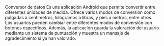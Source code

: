 Conversor de datos
Es una aplicación Android que permite convertir entre diferentes unidades de medida. Ofrece varios modos de conversión como pulgadas a centímetros, kilogramos a libras, y pies a metros, entre otros. Los usuarios pueden cambiar entre diferentes modos de conversión con botones específicos. Además, la aplicación guarda la valoración del usuario mediante un sistema de puntuación y muestra un mensaje de agradecimiento si ya han valorado. 
